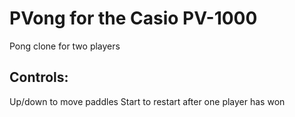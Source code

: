 # PVong for the Casio PV-1000

Pong clone for two players

## Controls:
Up/down to move paddles
Start to restart after one player has won
